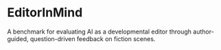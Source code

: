 # EditorInMind
A benchmark for evaluating AI as a developmental editor through author-guided, question-driven feedback on fiction scenes.
